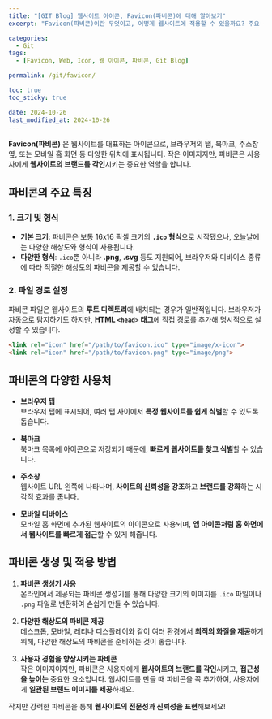 ```yaml
---
title: "[GIT Blog] 웹사이트 아이콘, Favicon(파비콘)에 대해 알아보기"
excerpt: "Favicon(파비콘)이란 무엇이고, 어떻게 웹사이트에 적용할 수 있을까요? 주요 특징과 사용 방법을 알아보세요."

categories:
  - Git
tags:
  - [Favicon, Web, Icon, 웹 아이콘, 파비콘, Git Blog]

permalink: /git/favicon/

toc: true
toc_sticky: true

date: 2024-10-26
last_modified_at: 2024-10-26
---
```


**Favicon(파비콘)** 은 웹사이트를 대표하는 아이콘으로, 브라우저의 탭, 북마크, 주소창 옆, 또는 모바일 홈 화면 등 다양한 위치에 표시됩니다. 작은 이미지지만, 파비콘은 사용자에게 **웹사이트의 브랜드를 각인**시키는 중요한 역할을 합니다.

## 파비콘의 주요 특징

### 1. 크기 및 형식
- **기본 크기**: 파비콘은 보통 16x16 픽셀 크기의 **`.ico` 형식**으로 시작됐으나, 오늘날에는 다양한 해상도와 형식이 사용됩니다.
- **다양한 형식**: `.ico`뿐 아니라 **.png**, **.svg** 등도 지원되어, 브라우저와 디바이스 종류에 따라 적절한 해상도의 파비콘을 제공할 수 있습니다.

### 2. 파일 경로 설정
파비콘 파일은 웹사이트의 **루트 디렉토리**에 배치되는 경우가 일반적입니다. 브라우저가 자동으로 탐지하기도 하지만, **HTML `<head>` 태그**에 직접 경로를 추가해 명시적으로 설정할 수 있습니다.

```html
<link rel="icon" href="/path/to/favicon.ico" type="image/x-icon">
<link rel="icon" href="/path/to/favicon.png" type="image/png">
```
## 파비콘의 다양한 사용처

- **브라우저 탭**  
  브라우저 탭에 표시되어, 여러 탭 사이에서 **특정 웹사이트를 쉽게 식별**할 수 있도록 돕습니다.

- **북마크**  
  북마크 목록에 아이콘으로 저장되기 때문에, **빠르게 웹사이트를 찾고 식별**할 수 있습니다.

- **주소창**  
  웹사이트 URL 왼쪽에 나타나며, **사이트의 신뢰성을 강조**하고 **브랜드를 강화**하는 시각적 효과를 줍니다.

- **모바일 디바이스**  
  모바일 홈 화면에 추가된 웹사이트의 아이콘으로 사용되며, **앱 아이콘처럼 홈 화면에서 웹사이트를 빠르게 접근**할 수 있게 해줍니다.

## 파비콘 생성 및 적용 방법

1. **파비콘 생성기 사용**  
   온라인에서 제공되는 파비콘 생성기를 통해 다양한 크기의 이미지를 `.ico` 파일이나 `.png` 파일로 변환하여 손쉽게 만들 수 있습니다.

2. **다양한 해상도의 파비콘 제공**  
   데스크톱, 모바일, 레티나 디스플레이와 같이 여러 환경에서 **최적의 화질을 제공**하기 위해, 다양한 해상도의 파비콘을 준비하는 것이 좋습니다.

3. **사용자 경험을 향상시키는 파비콘**  
   작은 이미지이지만, 파비콘은 사용자에게 **웹사이트의 브랜드를 각인**시키고, **접근성을 높이는** 중요한 요소입니다. 웹사이트를 만들 때 파비콘을 꼭 추가하여, 사용자에게 **일관된 브랜드 이미지를 제공**하세요.

작지만 강력한 파비콘을 통해 **웹사이트의 전문성과 신뢰성을 표현**해보세요!

